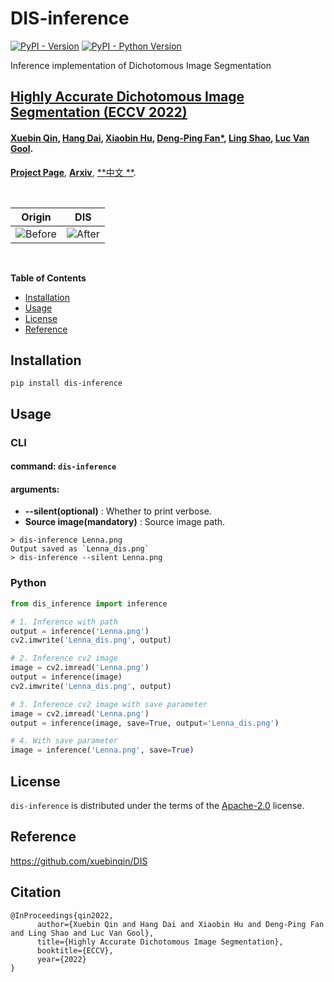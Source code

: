 # DIS-inference

[![PyPI - Version](https://img.shields.io/pypi/v/dis-inference.svg)](https://pypi.org/project/dis-inference)
[![PyPI - Python Version](https://img.shields.io/pypi/pyversions/dis-inference.svg)](https://pypi.org/project/dis-inference)

Inference implementation of Dichotomous Image Segmentation

## [Highly Accurate Dichotomous Image Segmentation (ECCV 2022)](https://arxiv.org/pdf/2203.03041.pdf)

#### [Xuebin Qin](https://xuebinqin.github.io/), [Hang Dai](https://scholar.google.co.uk/citations?user=6yvjpQQAAAAJ&hl=en), [Xiaobin Hu](https://scholar.google.de/citations?user=3lMuodUAAAAJ&hl=en), [Deng-Ping Fan*](https://dengpingfan.github.io/), [Ling Shao](https://scholar.google.com/citations?user=z84rLjoAAAAJ&hl=en), [Luc Van Gool](https://scholar.google.com/citations?user=TwMib_QAAAAJ&hl=en).

[**Project Page**](https://xuebinqin.github.io/dis/index.html), [**Arxiv**](https://arxiv.org/pdf/2203.03041.pdf), [**中文
**](https://github.com/xuebinqin/xuebinqin.github.io/blob/main/ECCV2022_DIS_Chinese.pdf).

<br>

| Origin                                                                                   | DIS                                                                                         |
|------------------------------------------------------------------------------------------|---------------------------------------------------------------------------------------------|
| ![Before](https://github.com/dh031200/DIS-inference/blob/main/assets/Lenna.png?raw=true) | ![After](https://github.com/dh031200/DIS-inference/blob/main/assets/Lenna_dis.png?raw=true) |

<br>

**Table of Contents**

- [Installation](#installation)
- [Usage](#usage)
- [License](#license)
- [Reference](#reference)

## Installation

```console
pip install dis-inference
```

## Usage

### CLI

#### **command**:  `dis-inference`
#### **arguments**:

* **--silent(optional)** : Whether to print verbose.
* **Source image(mandatory)** : Source image path.

```console
> dis-inference Lenna.png
Output saved as `Lenna_dis.png`
> dis-inference --silent Lenna.png
```

### Python

```python
from dis_inference import inference

# 1. Inference with path
output = inference('Lenna.png')
cv2.imwrite('Lenna_dis.png', output)

# 2. Inference cv2 image
image = cv2.imread('Lenna.png')
output = inference(image)
cv2.imwrite('Lenna_dis.png', output)

# 3. Inference cv2 image with save parameter
image = cv2.imread('Lenna.png')
output = inference(image, save=True, output='Lenna_dis.png')

# 4. With save parameter
image = inference('Lenna.png', save=True)
```

## License

`dis-inference` is distributed under the terms of the [Apache-2.0](https://spdx.org/licenses/Apache-2.0.html)
license.

## Reference

https://github.com/xuebinqin/DIS

## Citation

```
@InProceedings{qin2022,
      author={Xuebin Qin and Hang Dai and Xiaobin Hu and Deng-Ping Fan and Ling Shao and Luc Van Gool},
      title={Highly Accurate Dichotomous Image Segmentation},
      booktitle={ECCV},
      year={2022}
}
```
